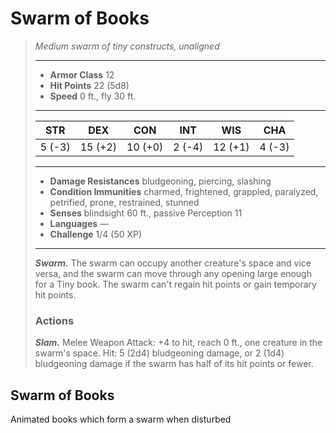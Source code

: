 # Swarm of Books
>*Medium swarm of tiny constructs, unaligned*
>___
>- **Armor Class** 12
>- **Hit Points** 22 (5d8)
>- **Speed** 0 ft., fly 30 ft.
>___
>|STR|DEX|CON|INT|WIS|CHA|
>|:---:|:---:|:---:|:---:|:---:|:---:|
>|5 (-3)|15 (+2)|10 (+0)|2 (-4)|12 (+1)|4 (-3)|
>___
>- **Damage Resistances** bludgeoning, piercing, slashing
>- **Condition Immunities** charmed, frightened, grappled, paralyzed, petrified, prone, restrained, stunned
>- **Senses** blindsight 60 ft., passive Perception 11
>- **Languages** —
>- **Challenge** 1/4 (50 XP)
>___
>***Swarm.*** The swarm can occupy another creature's space and vice versa, and the swarm can move through any opening large enough for a Tiny book. The swarm can't regain hit points or gain temporary hit points.  
>
>### Actions
>***Slam.*** Melee Weapon Attack: +4 to hit, reach 0 ft., one creature in the swarm's space. Hit: 5 (2d4) bludgeoning damage, or 2 (1d4) bludgeoning damage if the swarm has half of its hit points or fewer.
## Swarm of Books
Animated books which form a swarm when disturbed